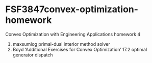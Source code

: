 # FSF3847convex-optimization-homework
Convex Optimization with Engineering Applications homework 4
1. maxsumlog primal-dual interior method solver
2. Boyd ‘Additional Exercises for Convex Optimization’ 17.2 optimal generator dispatch
